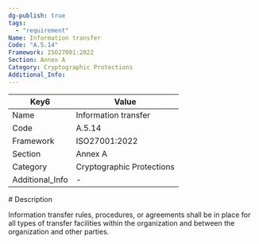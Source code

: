 ```yaml
---
dg-publish: true
tags:
  - "requirement"
Name: Information transfer
Code: "A.5.14"
Framework: ISO27001:2022
Section: Annex A
Category: Cryptographic Protections
Additional_Info: 
---
```


<div><table class="dataview table-view-table"><thead class="table-view-thead"><tr class="table-view-tr-header"><th class="table-view-th"><span>Key</span><span class="dataview small-text">6</span></th><th class="table-view-th"><span>Value</span></th></tr></thead><tbody class="table-view-tbody"><tr><td><span>Name</span></td><td><span>Information transfer</span></td></tr><tr><td><span>Code</span></td><td><span>A.5.14</span></td></tr><tr><td><span>Framework</span></td><td><span>ISO27001:2022</span></td></tr><tr><td><span>Section</span></td><td><span>Annex A</span></td></tr><tr><td><span>Category</span></td><td><span>Cryptographic Protections</span></td></tr><tr><td><span>Additional_Info</span></td><td><span>-</span></td></tr></tbody></table></div>
# Description

Information transfer rules, procedures, or agreements shall be in place for all types of transfer facilities within the organization and between the organization and other parties.
